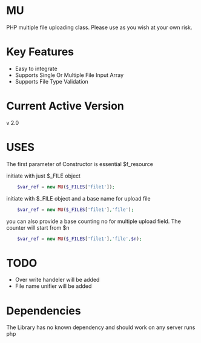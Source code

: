 MU
=====
PHP multiple file uploading class. Please use as you wish at your own risk.


Key Features
============
* Easy to integrate
* Supports Single Or Multiple File Input Array
* Supports File Type Validation
 

Current Active Version
======================
v 2.0

 
USES
====
The first parameter of Constructor is essential $f_resource

initiate with just $_FILE object

```php
    $var_ref = new MU($_FILES['file1']);
```
initiate with $_FILE object and a base name for upload file

```php
    $var_ref = new MU($_FILES['file1'],'file');
```
you can also provide a base counting no for multiple upload field. The counter will start from $n

```php
    $var_ref = new MU($_FILES['file1'],'file',$n);
```


TODO
====
* Over write handeler will be added
* File name unifier will be added

Dependencies
============
The Library has no known dependency and should work on any server runs php 

